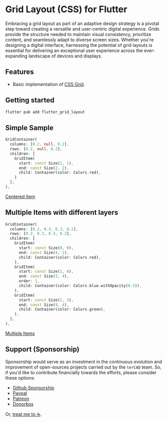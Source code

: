 # Grid Layout (CSS) for Flutter

Embracing a grid layout as part of an adaptive design strategy is a pivotal step toward creating a versatile and 
user-centric digital experience. Grids provide the structure needed to maintain visual consistency, prioritize content, 
and seamlessly adapt to diverse screen sizes. Whether you're designing a digital interface, harnessing the potential of 
grid layouts is essential for delivering an exceptional user experience across the ever-expanding landscape of devices 
and displays.

## Features

- Basic implementation of [CSS Grid](https://css-tricks.com/snippets/css/complete-guide-grid/).

## Getting started

```bash
flutter pub add flutter_grid_layout
```

## Simple Sample

```dart
GridContainer(
  columns: [0.2, null, 0.2],
  rows: [0.2, null, 0.2],
  children: [
    GridItem(
      start: const Size(1, 1),
      end: const Size(2, 2),
      child: Container(color: Colors.red),
    )
  ],
),
```

[Centered Item](https://github.com/lyskouski/flutter_grid_layout/test/src/grid_container_test.dart.1.png)

## Multiple Items with different layers

```dart
GridContainer(
  columns: [0.2, 0.3, 0.3, 0.2],
  rows: [0.2, 0.3, 0.3, 0.2],
  children: [
    GridItem(
      start: const Size(0, 0),
      end: const Size(4, 1),
      child: Container(color: Colors.red),
    ),
    GridItem(
      start: const Size(1, 0),
      end: const Size(3, 4),
      order: 1,
      child: Container(color: Colors.blue.withOpacity(0.5)),
    ),
    GridItem(
      start: const Size(2, 3),
      end: const Size(4, 4),
      child: Container(color: Colors.green),
    ),
  ],
),
```

[Multiple Items](https://github.com/lyskouski/flutter_grid_layout/test/src/grid_container_test.dart.2.png)

## Support (Sponsorship)

Sponsorship would serve as an investment in the continuous evolution and improvement of open-sources projects carried 
out by the `terCAD` team. So, if you'd like to contribute financially towards the efforts, please consider these options:

* [Github Sponsorship](https://github.com/users/lyskouski/sponsorship)
* [Paypal](https://www.paypal.me/terCAD)
* [Patreon](https://www.patreon.com/terCAD)
* [Donorbox](https://donorbox.org/tercad)

Or, [treat me to :coffee:](https://www.buymeacoffee.com/lyskouski).
